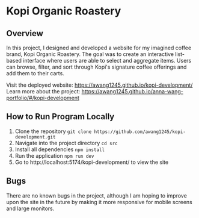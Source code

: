 # Kopi Organic Roastery

## Overview

In this project, I designed and developed a website for my imagined coffee brand, Kopi Organic Roastery. The goal was to create an interactive list-based interface where users are able to select and aggregate items. Users can browse, filter, and sort through Kopi's signature coffee offerings and add them to their carts.

Visit the deployed website: https://awang1245.github.io/kopi-development/  
Learn more about the project: https://awang1245.github.io/anna-wang-portfolio/#/kopi-development

## How to Run Program Locally

1. Clone the repository
`git clone https://github.com/awang1245/kopi-development.git`
2. Navigate into the project directory
`cd src`
3. Install all dependencies
`npm install`
4. Run the application
`npm run dev`
5. Go to http://localhost:5174/kopi-development/ to view the site

## Bugs

There are no known bugs in the project, although I am hoping to improve upon the site in the future by making it more responsive for mobile screens and large monitors. 
